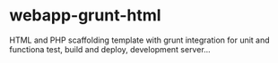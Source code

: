 # webapp-grunt-html
HTML and PHP scaffolding template with grunt integration for unit and functiona test, build and deploy, development server...
